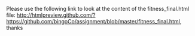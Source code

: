 Please use the following link to look at the content of the fitness_final.html file: http://htmlpreview.github.com/?https://github.com/bingoCo/assignment/blob/master/fitness_final.html, thanks
